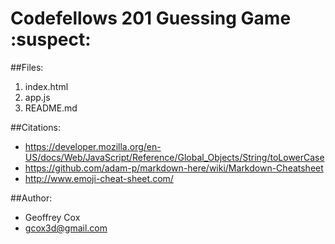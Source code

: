 # Codefellows 201 Guessing Game :suspect:

##Files:
1. index.html
2. app.js
3. README.md

##Citations:
* https://developer.mozilla.org/en-US/docs/Web/JavaScript/Reference/Global_Objects/String/toLowerCase
* https://github.com/adam-p/markdown-here/wiki/Markdown-Cheatsheet
* http://www.emoji-cheat-sheet.com/

##Author:
* Geoffrey Cox
* gcox3d@gmail.com
